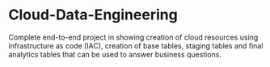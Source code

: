 # Cloud-Data-Engineering
Complete end-to-end project in showing creation of cloud resources using infrastructure as code (IAC), creation of base tables, staging tables and final analytics tables that can be used to answer business questions.
